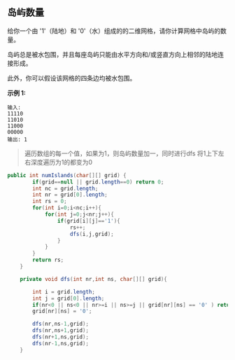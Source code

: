## 岛屿数量

给你一个由 '1'（陆地）和 '0'（水）组成的的二维网格，请你计算网格中岛屿的数量。

岛屿总是被水包围，并且每座岛屿只能由水平方向和/或竖直方向上相邻的陆地连接形成。

此外，你可以假设该网格的四条边均被水包围。

**示例 1:**

```
输入:
11110
11010
11000
00000
输出: 1
```

>遍历数组的每一个值，如果为1，则岛屿数量加一，同时进行dfs 将1上下左右深度遍历为1的都变为0

```java
public int numIslands(char[][] grid) {
        if(grid==null || grid.length==0) return 0;
        int nc = grid.length;
        int nr = grid[0].length;
        int rs = 0;
        for(int i=0;i<nc;i++){
            for(int j=0;j<nr;j++){
                if(grid[i][j]=='1'){
                    rs++;
                    dfs(i,j,grid);
                }
            }
        }
        return rs;
    }

    private void dfs(int nr,int ns, char[][] grid){

        int i = grid.length;
        int j = grid[0].length;
        if(nr<0 || ns<0 || nr>=i || ns>=j || grid[nr][ns] == '0' ) return;
        grid[nr][ns] = '0';

        dfs(nr,ns-1,grid);
        dfs(nr,ns+1,grid);
        dfs(nr+1,ns,grid);
        dfs(nr-1,ns,grid);
    }
```

